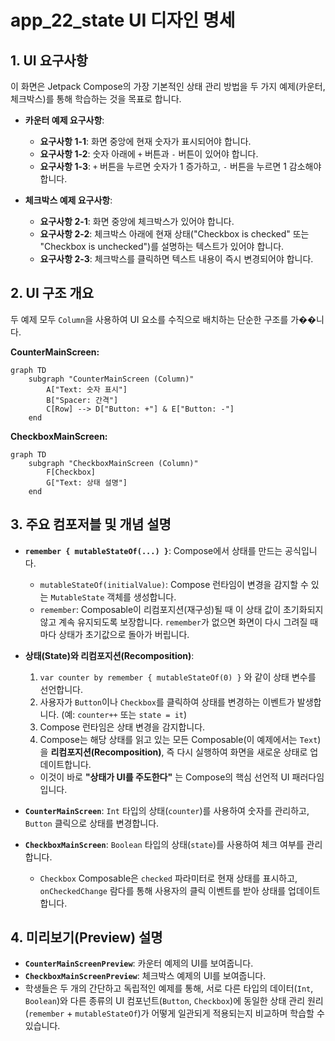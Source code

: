 # app_22_state UI 디자인 명세

## 1. UI 요구사항

이 화면은 Jetpack Compose의 가장 기본적인 상태 관리 방법을 두 가지 예제(카운터, 체크박스)를 통해 학습하는 것을 목표로 합니다.

*   **카운터 예제 요구사항**:
    *   **요구사항 1-1**: 화면 중앙에 현재 숫자가 표시되어야 합니다.
    *   **요구사항 1-2**: 숫자 아래에 `+` 버튼과 `-` 버튼이 있어야 합니다.
    *   **요구사항 1-3**: `+` 버튼을 누르면 숫자가 1 증가하고, `-` 버튼을 누르면 1 감소해야 합니다.

*   **체크박스 예제 요구사항**:
    *   **요구사항 2-1**: 화면 중앙에 체크박스가 있어야 합니다.
    *   **요구사항 2-2**: 체크박스 아래에 현재 상태("Checkbox is checked" 또는 "Checkbox is unchecked")를 설명하는 텍스트가 있어야 합니다.
    *   **요구사항 2-3**: 체크박스를 클릭하면 텍스트 내용이 즉시 변경되어야 합니다.

## 2. UI 구조 개요

두 예제 모두 `Column`을 사용하여 UI 요소를 수직으로 배치하는 단순한 구조를 가��니다.

**CounterMainScreen:**
```mermaid
graph TD
    subgraph "CounterMainScreen (Column)"
        A["Text: 숫자 표시"]
        B["Spacer: 간격"]
        C[Row] --> D["Button: +"] & E["Button: -"]
    end
```

**CheckboxMainScreen:**
```mermaid
graph TD
    subgraph "CheckboxMainScreen (Column)"
        F[Checkbox]
        G["Text: 상태 설명"]
    end
```

## 3. 주요 컴포저블 및 개념 설명

*   **`remember { mutableStateOf(...) }`**: Compose에서 상태를 만드는 공식입니다.
    *   `mutableStateOf(initialValue)`: Compose 런타임이 변경을 감지할 수 있는 `MutableState` 객체를 생성합니다.
    *   `remember`: Composable이 리컴포지션(재구성)될 때 이 상태 값이 초기화되지 않고 계속 유지되도록 보장합니다. `remember`가 없으면 화면이 다시 그려질 때마다 상태가 초기값으로 돌아가 버립니다.

*   **상태(State)와 리컴포지션(Recomposition)**:
    1.  `var counter by remember { mutableStateOf(0) }` 와 같이 상태 변수를 선언합니다.
    2.  사용자가 `Button`이나 `Checkbox`를 클릭하여 상태를 변경하는 이벤트가 발생합니다. (예: `counter++` 또는 `state = it`)
    3.  Compose 런타임은 상태 변경을 감지합니다.
    4.  Compose는 해당 상태를 읽고 있는 모든 Composable(이 예제에서는 `Text`)을 **리컴포지션(Recomposition)**, 즉 다시 실행하여 화면을 새로운 상태로 업데이트합니다.
    *   이것이 바로 **"상태가 UI를 주도한다"** 는 Compose의 핵심 선언적 UI 패러다임입니다.

*   **`CounterMainScreen`**: `Int` 타입의 상태(`counter`)를 사용하여 숫자를 관리하고, `Button` 클릭으로 상태를 변경합니다.

*   **`CheckboxMainScreen`**: `Boolean` 타입의 상태(`state`)를 사용하여 체크 여부를 관리합니다.
    *   `Checkbox` Composable은 `checked` 파라미터로 현재 상태를 표시하고, `onCheckedChange` 람다를 통해 사용자의 클릭 이벤트를 받아 상태를 업데이트합니다.

## 4. 미리보기(Preview) 설명

*   **`CounterMainScreenPreview`**: 카운터 예제의 UI를 보여줍니다.
*   **`CheckboxMainScreenPreview`**: 체크박스 예제의 UI를 보여줍니다.
*   학생들은 두 개의 간단하고 독립적인 예제를 통해, 서로 다른 타입의 데이터(`Int`, `Boolean`)와 다른 종류의 UI 컴포넌트(`Button`, `Checkbox`)에 동일한 상태 관리 원리(`remember` + `mutableStateOf`)가 어떻게 일관되게 적용되는지 비교하며 학습할 수 있습니다.
